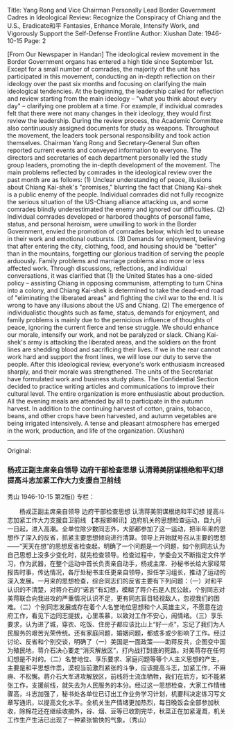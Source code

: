 Title: Yang Rong and Vice Chairman Personally Lead Border Government Cadres in Ideological Review: Recognize the Conspiracy of Chiang and the U.S., Eradicate和平 Fantasies, Enhance Morale, Intensify Work, and Vigorously Support the Self-Defense Frontline
Author: Xiushan
Date: 1946-10-15
Page: 2

[From Our Newspaper in Handan] The ideological review movement in the Border Government organs has entered a high tide since September 1st. Except for a small number of comrades, the majority of the unit has participated in this movement, conducting an in-depth reflection on their ideology over the past six months and focusing on clarifying the main ideological tendencies. At the beginning, the leadership called for reflection and review starting from the main ideology – "what you think about every day" – clarifying one problem at a time. For example, if individual comrades felt that there were not many changes in their ideology, they would first review the leadership. During the review process, the Academic Committee also continuously assigned documents for study as weapons. Throughout the movement, the leaders took personal responsibility and took action themselves. Chairman Yang Rong and Secretary-General Sun often reported current events and conveyed information to everyone. The directors and secretaries of each department personally led the study group leaders, promoting the in-depth development of the movement. The main problems reflected by comrades in the ideological review over the past month are as follows: (1) Unclear understanding of peace, illusions about Chiang Kai-shek's "promises," blurring the fact that Chiang Kai-shek is a public enemy of the people. Individual comrades did not fully recognize the serious situation of the US-Chiang alliance attacking us, and some comrades blindly underestimated the enemy and ignored our difficulties. (2) Individual comrades developed or harbored thoughts of personal fame, status, and personal heroism, were unwilling to work in the Border Government, envied the promotion of comrades below, which led to unease in their work and emotional outbursts. (3) Demands for enjoyment, believing that after entering the city, clothing, food, and housing should be "better" than in the mountains, forgetting our glorious tradition of serving the people arduously. Family problems and marriage problems also more or less affected work. Through discussions, reflections, and individual conversations, it was clarified that (1) the United States has a one-sided policy – assisting Chiang in opposing communism, attempting to turn China into a colony, and Chiang Kai-shek is determined to take the dead-end road of "eliminating the liberated areas" and fighting the civil war to the end. It is wrong to have any illusions about the US and Chiang. (2) The emergence of individualistic thoughts such as fame, status, demands for enjoyment, and family problems is mainly due to the pernicious influence of thoughts of peace, ignoring the current fierce and tense struggle. We should enhance our morale, intensify our work, and not be paralyzed or slack. Chiang Kai-shek's army is attacking the liberated areas, and the soldiers on the front lines are shedding blood and sacrificing their lives. If we in the rear cannot work hard and support the front lines, we will lose our duty to serve the people. After this ideological review, everyone's work enthusiasm increased sharply, and their morale was strengthened. The units of the Secretariat have formulated work and business study plans. The Confidential Section decided to practice writing articles and communications to improve their cultural level. The entire organization is more enthusiastic about production. All the evening meals are attended by all to participate in the autumn harvest. In addition to the continuing harvest of cotton, grains, tobacco, beans, and other crops have been harvested, and autumn vegetables are being irrigated intensively. A tense and pleasant atmosphere has emerged in the work, production, and life of the organization. (Xiushan)



<hr /> 

Original: 


### 杨戎正副主席亲自领导  边府干部检查思想  认清蒋美阴谋根绝和平幻想  提高斗志加紧工作大力支援自卫前线
秀山
1946-10-15
第2版()
专栏：

　　杨戎正副主席亲自领导
    边府干部检查思想
    认清蒋美阴谋根绝和平幻想
    提高斗志加紧工作大力支援自卫前线
    【本报邯郸讯】边府机关的思想检查运动，自九月一日起，进入高潮。全单位除少数同志外，大部都参加了这一运动，把半年来的思想作了深入的反省，抓紧主要思想倾向进行清算。领导上开始就号召从主要的思想——“天天在想”的思想反省检查起，明确了一个问题是一个问题，如个别同志认为自己思想上没多少变化时，就先检查领导。检查过程中，学委会又不断指定文件学习，作为武器，在整个运动中首长负责亲自动手，杨戎主席、孙秘书长给大家经常报告时事，传达情况，各厅处秘书主任更亲自领导，担任学习组长，推动了运动的深入发展。一月来的思想检查，综合同志们的反省主要有下列问题：（一）对和平认识的不清楚，对蒋介石的“诺言”有幻想，模糊了蒋介石是人民公敌，个别同志对美蒋联合向我进攻的严重情况认识不足，更有同志盲目轻视敌人，忽视我们的困难。（二）个别同志发展或存在着个人名誉地位思想和个人英雄主义，不愿意在边府工作，看见下边同志提拔，心里羡慕，以致对工作不安心，闹情绪。（三）享乐要求，认为进了城，穿衣、吃饭、住房子都应该比山上“好一点”，忘记了我们为人民服务的艰苦光荣传统。还有家庭问题，婚姻问题，都或多或少影响了工作。经过讨论、反省和个别交谈，明确了（一）美国是一面政策——助蒋反共，企图变中国为殖民地，蒋介石决心要走“消灭解放区”，打内战打到底的死路。对美蒋存在任何幻想是不对的。（二）名誉地位、享乐要求、家庭问题等等个人主义思想的产生，主要是和平思想作祟，漠视当前激烈紧张的斗争，应该提高斗志，加紧工作，不麻痹、不松懈。蒋介石大军进攻解放区，前线将士流血牺牲，我们在后方，如不能紧张工作，支援前线，就失去为人民服务的本分。经过这一思想检查，大家工作情绪骤高，斗志加强了，秘书处各单位已订出工作业务学习计划，机要科决定练习写文章写通讯，以提高文化水平。全机关生产情绪更加热烈，每日晚饭会全部参加秋收，除棉花还在继续收摘外，谷、烟、豆等已收割完毕，秋菜正在加紧灌溉，机关工作生产生活已出现了一种紧张愉快的气象。（秀山）

